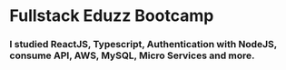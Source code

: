 # Fullstack Eduzz Bootcamp

### I studied ReactJS, Typescript, Authentication with NodeJS, consume API, AWS, MySQL, Micro Services and more.
